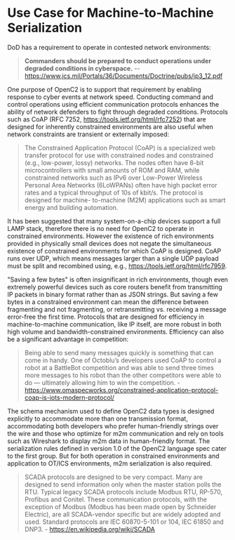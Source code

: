 # Use Case for Machine-to-Machine Serialization
DoD has a requirement to operate in contested network environments:

> **Commanders should be prepared to conduct operations under degraded conditions in
cyberspace.** -- https://www.jcs.mil/Portals/36/Documents/Doctrine/pubs/jp3_12.pdf

One purpose of OpenC2 is to support that requirement by enabling response to cyber events at network speed.  Conducting command and control operations using efficient communication protocols enhances the ability of network defenders to fight through degraded conditions.  Protocols such as CoAP (RFC 7252, https://tools.ietf.org/html/rfc7252) that are designed for inherently constrained environments are also useful when network constraints are transient or externally imposed:

> The Constrained Application Protocol (CoAP) is a specialized web
> transfer protocol for use with constrained nodes and constrained
> (e.g., low-power, lossy) networks.  The nodes often have 8-bit
> microcontrollers with small amounts of ROM and RAM, while constrained
> networks such as IPv6 over Low-Power Wireless Personal Area Networks
> (6LoWPANs) often have high packet error rates and a typical
> throughput of 10s of kbit/s.  The protocol is designed for machine-
> to-machine (M2M) applications such as smart energy and building
> automation.

It has been suggested that many system-on-a-chip devices support a full LAMP stack, therefore there is no need for OpenC2 to operate in constrained environments. However the existence of rich environments provided in physically small devices does not negate the simultaneous existence of constrained environments for which CoAP is designed.  CoAP runs over UDP, which means messages larger than a single UDP payload must be split and recombined using, e.g., https://tools.ietf.org/html/rfc7959.

"Saving a few bytes" is often insignificant in rich environments, though even extremely powerful devices such as core routers benefit from transmitting IP packets in binary format rather than as JSON strings.  But saving a few bytes in a constrained environment can mean the difference between fragmenting and not fragmenting, or retransmitting vs. receiving a message error-free the first time. Protocols that are designed for efficiency in machine-to-machine communication, like IP itself, are more robust in both high volume and bandwidth-constrained environments. Efficiency can also be a significant advantage in competition:
> Being able to send many messages quickly is something that can come in handy. One of Octoblu’s developers used CoAP to control a robot at a BattleBot competition and was able to send three times more messages to his robot than the other competitors were able to do — ultimately allowing him to win the competition. - https://www.omaspecworks.org/constrained-application-protocol-coap-is-iots-modern-protocol/

The schema mechanism used to define OpenC2 data types is designed explicitly to accommodate more than one transmission format, accommodating both developers who prefer human-friendly strings over the wire and those who optimize for m2m communication and rely on tools such as Wireshark to display m2m data in human-friendly format.  The serialization rules defined in version 1.0 of the OpenC2 language spec cater to the first group.  But for both operation in constrained environments and application to OT/ICS environments, m2m serialization is also required.

> SCADA protocols are designed to be very compact. Many are designed to send information only when the master station polls the RTU. Typical legacy SCADA protocols include Modbus RTU, RP-570, Profibus and Conitel. These communication protocols, with the exception of Modbus (Modbus has been made open by Schneider Electric), are all SCADA-vendor specific but are widely adopted and used. Standard protocols are IEC 60870-5-101 or 104, IEC 61850 and DNP3. - https://en.wikipedia.org/wiki/SCADA

